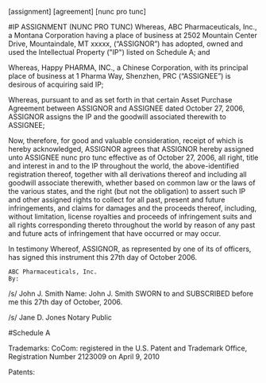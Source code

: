 [assignment] [agreement] [nunc pro tunc]

#IP ASSIGNMENT (NUNC PRO TUNC)
Whereas, ABC Pharmaceuticals, Inc., a Montana Corporation having a place of business at 2502 Mountain Center Drive, Mountaindale, MT xxxxx, (“ASSIGNOR”) has adopted, owned and used the Intellectual Property ("IP") listed on Schedule A; and

Whereas, Happy PHARMA, INC., a Chinese Corporation, with its principal place of business at 1 Pharma Way, Shenzhen, PRC  (“ASSIGNEE”) is desirous of acquiring said IP;

Whereas, pursuant to and as set forth in that certain Asset Purchase Agreement between ASSIGNOR and ASSIGNEE dated October 27, 2006, ASSIGNOR assigns the IP and the goodwill associated therewith to ASSIGNEE;

Now, therefore, for good and valuable consideration, receipt of which is hereby acknowledged, ASSIGNOR agrees that ASSIGNOR hereby assigned unto ASSIGNEE nunc pro tunc effective as of October 27, 2006, all right, title and interest in and to the IP throughout the world, the above-identified registration thereof, together with all derivations thereof and including all goodwill associate therewith, whether based on common law or the laws of the various states, and the right (but not the obligation) to assert such IP and other assigned rights to collect for all past, present and future infringements, and claims for damages and the proceeds thereof, including, without limitation, license royalties and proceeds of infringement suits and all rights corresponding thereto throughout the world by reason of any past and future acts of infringement that have occurred or may occur.

In testimony Whereof, ASSIGNOR, as represented by one of its of officers, has signed this instrument this 27th day of October 2006.
 
 	ABC Pharmaceuticals, Inc.
 	By:	 	
/s/ John J. Smith
 	Name:	 	John J. Smith
SWORN to and SUBSCRIBED before me this 27th day of October, 2006.
 
/s/ Jane  D. Jones
Notary Public

#Schedule A 

Trademarks: 
CoCom: registered in the U.S. Patent and Trademark Office, Registration Number 2123009 on April 9, 2010

Patents: 
